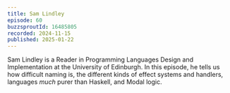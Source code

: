 ```yaml
---
title: Sam Lindley
episode: 60
buzzsproutId: 16485805
recorded: 2024-11-15
published: 2025-01-22
---
```

Sam Lindley is a Reader in Programming Languages Design and Implementation at the University of Edinburgh. In this episode, he tells us how difficult naming is, the different kinds of effect systems and handlers, languages *much* purer than Haskell, and Modal logic.
